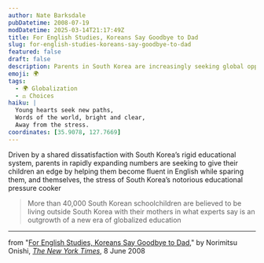 ```yaml
---
author: Nate Barksdale
pubDatetime: 2008-07-19
modDatetime: 2025-03-14T21:17:49Z
title: For English Studies, Koreans Say Goodbye to Dad
slug: for-english-studies-koreans-say-goodbye-to-dad
featured: false
draft: false
description: Parents in South Korea are increasingly seeking global opportunities for their children through English fluency, driven by dissatisfaction with the local educational system.
emoji: 🌍
tags:
  - 🌍 Globalization
  - ⚖️ Choices
haiku: |
  Young hearts seek new paths,  
  Words of the world, bright and clear,  
  Away from the stress.
coordinates: [35.9078, 127.7669]
---
```


Driven by a shared dissatisfaction with South Korea’s rigid educational system, parents in rapidly expanding numbers are seeking to give their children an edge by helping them become fluent in English while sparing them, and themselves, the stress of South Korea’s notorious educational pressure cooker

> More than 40,000 South Korean schoolchildren are believed to be living outside South Korea with their mothers in what experts say is an outgrowth of a new era of globalized education

---

from "[For English Studies, Koreans Say Goodbye to Dad](https://www.google.com/search?q=%22For%20English%20Studies%2C%20Koreans%20Say%20Goodbye%20to%20Dad%22%20nytimes.com)," by Norimitsu Onishi, [_The New York Times_](http://www.nytimes.com/), 8 June 2008
